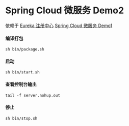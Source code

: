 # Spring Cloud 微服务 Demo2

依赖于 [Eureka 注册中心](https://github.com/microprograms/spring-cloud-starter-netflix-eureka-server-security-demo)
 [Spring Cloud 微服务 Demo1](https://github.com/microprograms/spring-cloud-microservice-demo1)

#### 编译打包

```shell
sh bin/package.sh
```

#### 启动

```shell
sh bin/start.sh
```

#### 查看控制台输出

```shell
tail -f server.nohup.out
```

#### 停止

```shell
sh bin/stop.sh
```

